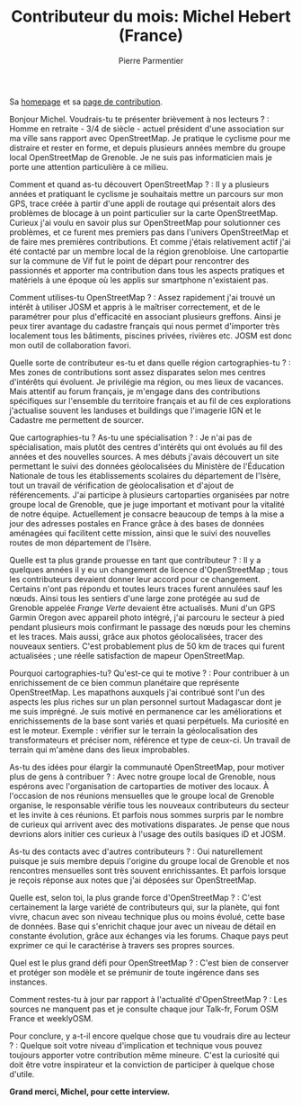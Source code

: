 ﻿---
title: "Contributeur du mois: Michel Hebert (France)"
categories: ["motm"]
author: Pierre Parmentier
---

Sa [homepage](https://www.openstreetmap.org/user/chimel38) et sa [page de contribution](https://hdyc.neis-one.org/?chimel38).

Bonjour Michel. Voudrais-tu te présenter brièvement à nos lecteurs ?
: Homme  en retraite - 3/4 de siècle - actuel président d'une association sur ma ville sans rapport avec OpenStreetMap. Je pratique le cyclisme pour me distraire et rester en forme, et depuis plusieurs années membre du groupe local OpenStreetMap de Grenoble. Je ne suis pas informaticien mais je porte une attention particulière à ce milieu.

<!--more-->

Comment et quand as-tu découvert OpenStreetMap ?
: Il y a plusieurs années et pratiquant le cyclisme je souhaitais mettre un parcours sur mon GPS, trace créée à partir d'une appli de routage qui présentait alors des problèmes de blocage à un point particulier sur la carte OpenStreetMap. Curieux j'ai voulu en savoir plus sur OpenStreetMap pour solutionner ces problèmes, et ce furent mes premiers pas dans l'univers OpenStreetMap et de faire mes premières contributions. Et comme j'étais relativement actif j'ai été contacté par un membre local de la région grenobloise. Une cartopartie sur la commune de Vif fut le point de départ pour rencontrer des passionnés et apporter ma contribution dans tous les aspects pratiques et matériels à une époque où les applis sur smartphone n'existaient pas.

Comment utilises-tu OpenStreetMap ?
: Assez rapidement j'ai trouvé un intérêt à utiliser JOSM et appris à le maîtriser correctement, et de le paramétrer pour plus d'efficacité en associant plusieurs greffons. Ainsi je peux tirer avantage du cadastre français qui nous permet d'importer très localement tous les bâtiments, piscines privées, rivières etc. JOSM est donc mon outil de collaboration favori.

Quelle sorte de contributeur es-tu et dans quelle région cartographies-tu ?
: Mes zones de contributions sont assez disparates selon mes centres d'intérêts qui évoluent. Je privilégie ma région, ou mes lieux de vacances. Mais attentif au forum français, je m'engage dans des contributions spécifiques sur l'ensemble du territoire français et au fil de ces explorations j'actualise souvent les landuses et buildings que l'imagerie IGN et le Cadastre me permettent de sourcer.

Que cartographies-tu ? As-tu une spécialisation ?
: Je n'ai pas de spécialisation, mais plutôt des centres d'intérêts qui ont évolués au fil des années et des nouvelles sources. A mes débuts j'avais découvert un site permettant le suivi des données géolocalisées du Ministère de l'Éducation Nationale de tous les établissements scolaires du département de l'Isère, tout un travail de vérification de géolocalisation et d'ajout de référencements. J'ai participe à plusieurs cartoparties organisées par notre groupe local de Grenoble, que je juge important et motivant pour la vitalité de notre équipe. Actuellement je consacre beaucoup de temps à la mise a jour des adresses postales en France grâce à des bases de données aménagées qui facilitent cette mission, ainsi que le suivi des nouvelles routes de mon département de l'Isère.

Quelle est ta plus grande prouesse en tant que contributeur ?
: Il y a quelques années il y eu un changement de licence d'OpenStreetMap ; tous les contributeurs devaient donner leur accord pour ce changement. Certains n'ont pas répondu et toutes leurs traces furent annulées sauf les nœuds. Ainsi tous les sentiers d'une large zone protégée au sud de Grenoble appelée *Frange Verte* devaient être actualisés. Muni d'un GPS Garmin Oregon avec appareil photo intégré, j'ai parcouru le secteur à pied pendant plusieurs mois confirmant le passage des nœuds pour les chemins et les traces. Mais aussi, grâce aux photos géolocalisées, tracer des nouveaux sentiers. C'est probablement plus de 50 km de traces qui furent actualisées ; une réelle satisfaction de mapeur OpenStreetMap.

Pourquoi cartographies-tu? Qu'est-ce qui te motive ?
: Pour contribuer à un enrichissement de ce bien commun planétaire que représente OpenStreetMap. Les mapathons auxquels j'ai contribué sont l'un des aspects les plus riches sur un plan personnel surtout Madagascar dont je me suis imprégné. Je suis motivé en permanence car les améliorations et enrichissements de la base sont variés et quasi perpétuels. Ma curiosité en est le moteur. Exemple : vérifier sur le terrain la géolocalisation des transformateurs et préciser nom, référence et type de ceux-ci. Un travail de terrain qui m'amène dans des lieux improbables.

As-tu des idées pour élargir la communauté OpenStreetMap, pour motiver plus de gens à contribuer ?
: Avec notre groupe local de Grenoble, nous espérons avec l'organisation de cartoparties de motiver des locaux. À l'occasion de nos réunions mensuelles que le groupe local de Grenoble organise, le responsable vérifie tous les nouveaux contributeurs du secteur et les invite à ces réunions. Et parfois nous sommes surpris par le nombre de curieux qui arrivent avec des motivations disparates. Je pense que nous devrions alors initier ces curieux à l'usage des outils basiques iD et JOSM.

As-tu des contacts avec d'autres contributeurs ?
: Oui naturellement puisque je suis membre depuis l'origine du groupe local de Grenoble et nos rencontres mensuelles sont très souvent enrichissantes. Et parfois lorsque je reçois réponse aux notes que j'ai déposées sur OpenStreetMap.

Quelle est, selon toi, la plus grande force d'OpenStreetMap ?
: C'est certainement la large variété de contributeurs qui, sur la planète, qui font vivre, chacun avec son niveau technique plus ou moins évolué, cette base de données. Base qui s'enrichit chaque jour avec un niveau de détail en constante évolution, grâce aux échanges via les forums. Chaque pays peut exprimer ce qui le caractérise à travers ses propres sources.

Quel est le plus grand défi pour OpenStreetMap ?
: C'est bien de conserver et protéger son modèle et se prémunir de toute ingérence dans ses instances.

Comment restes-tu à jour par rapport à l'actualité d'OpenStreetMap ?
: Les sources ne manquent pas et je consulte chaque jour Talk-fr, Forum OSM France et weeklyOSM.

Pour conclure, y a-t-il encore quelque chose que tu voudrais dire au lecteur ?
: Quelque soit votre niveau d'implication et technique vous pouvez toujours apporter votre contribution même mineure. C'est la curiosité qui doit être votre inspirateur et la conviction de participer à quelque chose d'utile.

**Grand merci, Michel, pour cette interview.**
